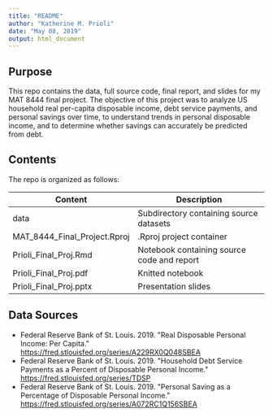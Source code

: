 ```yaml
---
title: "README"
author: "Katherine M. Prioli"
date: "May 08, 2019"
output: html_document
---
```

  
  
## **Purpose**
  
This repo contains the data, full source code, final report, and slides for my MAT 8444 final project.  The objective of this project was to analyze US household real per-capita disposable income, debt service payments, and personal savings over time, to understand trends in personal disposable income, and to determine whether savings can accurately be predicted from debt.


## **Contents**

The repo is organized as follows:
  
  | **Content**                             	| **Description**                            	|
  |-----------------------------------------	|--------------------------------------------	|
  | data                                      | Subdirectory containing source datasets     |
  | MAT_8444_Final_Project.Rproj              | .Rproj project container                    |
  | Prioli_Final_Proj.Rmd                     | Notebook containing source code and report  |
  | Prioli_Final_Proj.pdf                     | Knitted notebook                            |
  | Prioli_Final_Proj.pptx                    | Presentation slides                         |
  
  
## **Data Sources**

* Federal Reserve Bank of St. Louis.  2019.  "Real Disposable Personal Income:  Per Capita."  https://fred.stlouisfed.org/series/A229RX0Q048SBEA
* Federal Reserve Bank of St. Louis.  2019.  "Household Debt Service Payments as a Percent of Disposable Personal Income."  https://fred.stlouisfed.org/series/TDSP
* Federal Reserve Bank of St. Louis.  2019.  "Personal Saving as a Percentage of Disposable Personal Income."  https://fred.stlouisfed.org/series/A072RC1Q156SBEA